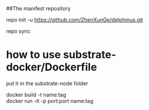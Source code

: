 ##The manifest repository

repo init -u https://github.com/ZhenXunGe/delphinus.git

repo sync
# how to use substrate-docker/Dockerfile
put it in the substrate-node folder

docker build -t name:tag  
docker run -it -p port:port name:tag
